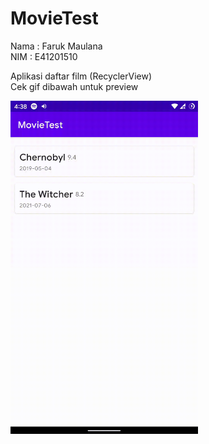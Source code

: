 # MovieTest
Nama : Faruk Maulana  
NIM : E41201510


Aplikasi daftar film (RecyclerView)  
Cek gif dibawah untuk preview

<img src="/test.gif" width="300" />
